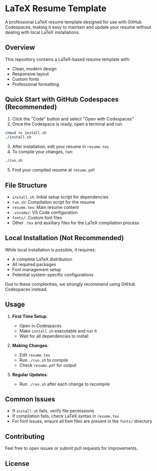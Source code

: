 # LaTeX Resume Template

A professional LaTeX resume template designed for use with GitHub Codespaces, making it easy to maintain and update your resume without dealing with local LaTeX installations.

## Overview

This repository contains a LaTeX-based resume template with:
- Clean, modern design
- Responsive layout
- Custom fonts
- Professional formatting

## Quick Start with GitHub Codespaces (Recommended)

1. Click the "Code" button and select "Open with Codespaces"
2. Once the Codespace is ready, open a terminal and run:
```bash
chmod +x install.sh
./install.sh
```
3. After installation, edit your resume in `resume.tex`
4. To compile your changes, run:
```bash
./run.sh
```
5. Find your compiled resume at `resume.pdf`

## File Structure

- `install.sh`: Initial setup script for dependencies
- `run.sh`: Compilation script for the resume
- `resume.tex`: Main resume content
- `.vscode/`: VS Code configuration
- `fonts/`: Custom font files
- Other `.tex` and auxiliary files for the LaTeX compilation process

## Local Installation (Not Recommended)

While local installation is possible, it requires:
- A complete LaTeX distribution
- All required packages
- Font management setup
- Potential system-specific configurations

Due to these complexities, we strongly recommend using GitHub Codespaces instead.

## Usage

1. **First Time Setup**:
   - Open in Codespaces
   - Make `install.sh` executable and run it
   - Wait for all dependencies to install

2. **Making Changes**:
   - Edit `resume.tex`
   - Run `./run.sh` to compile
   - Check `resume.pdf` for output

3. **Regular Updates**:
   - Run `./run.sh` after each change to recompile

## Common Issues

- If `install.sh` fails, verify file permissions
- If compilation fails, check LaTeX syntax in `resume.tex`
- For font issues, ensure all font files are present in the `fonts/` directory

## Contributing

Feel free to open issues or submit pull requests for improvements.

## License
